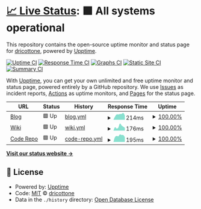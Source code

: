 # [📈 Live Status](https://dricottone.github.io/upptime): <!--live status--> **🟩 All systems operational**

This repository contains the open-source uptime monitor and status page for [dricottone](https://git.dominic-ricottone.com), powered by [Upptime](https://github.com/upptime/upptime).

[![Uptime CI](https://github.com/koj-co/upptime/workflows/Uptime%20CI/badge.svg)](https://github.com/koj-co/upptime/actions?query=workflow%3A%22Uptime+CI%22)
[![Response Time CI](https://github.com/koj-co/upptime/workflows/Response%20Time%20CI/badge.svg)](https://github.com/koj-co/upptime/actions?query=workflow%3A%22Response+Time+CI%22)
[![Graphs CI](https://github.com/koj-co/upptime/workflows/Graphs%20CI/badge.svg)](https://github.com/koj-co/upptime/actions?query=workflow%3A%22Graphs+CI%22)
[![Static Site CI](https://github.com/koj-co/upptime/workflows/Static%20Site%20CI/badge.svg)](https://github.com/koj-co/upptime/actions?query=workflow%3A%22Static+Site+CI%22)
[![Summary CI](https://github.com/koj-co/upptime/workflows/Summary%20CI/badge.svg)](https://github.com/koj-co/upptime/actions?query=workflow%3A%22Summary+CI%22)

With [Upptime](https://upptime.js.org), you can get your own unlimited and free uptime monitor and status page, powered entirely by a GitHub repository. We use [Issues](https://github.com/dricottone/upptime/issues) as incident reports, [Actions](https://github.com/dricottone/upptime/actions) as uptime monitors, and [Pages](https://dricottone.github.io/upptime) for the status page.

<!--start: status pages-->
<!-- This summary is generated by Upptime (https://github.com/upptime/upptime) -->
<!-- Do not edit this manually, your changes will be overwritten -->
<!-- prettier-ignore -->
| URL | Status | History | Response Time | Uptime |
| --- | ------ | ------- | ------------- | ------ |
| <img alt="" src="https://favicons.githubusercontent.com/www.dominic-ricottone.com" height="13"> [Blog](https://www.dominic-ricottone.com) | 🟩 Up | [blog.yml](https://github.com/dricottone/upptime/commits/HEAD/history/blog.yml) | <details><summary><img alt="Response time graph" src="./graphs/blog/response-time-week.png" height="20"> 214ms</summary><br><a href="https://dricottone.github.io/upptime/history/blog"><img alt="Response time 277" src="https://img.shields.io/endpoint?url=https%3A%2F%2Fraw.githubusercontent.com%2Fdricottone%2Fupptime%2FHEAD%2Fapi%2Fblog%2Fresponse-time.json"></a><br><a href="https://dricottone.github.io/upptime/history/blog"><img alt="24-hour response time 191" src="https://img.shields.io/endpoint?url=https%3A%2F%2Fraw.githubusercontent.com%2Fdricottone%2Fupptime%2FHEAD%2Fapi%2Fblog%2Fresponse-time-day.json"></a><br><a href="https://dricottone.github.io/upptime/history/blog"><img alt="7-day response time 214" src="https://img.shields.io/endpoint?url=https%3A%2F%2Fraw.githubusercontent.com%2Fdricottone%2Fupptime%2FHEAD%2Fapi%2Fblog%2Fresponse-time-week.json"></a><br><a href="https://dricottone.github.io/upptime/history/blog"><img alt="30-day response time 206" src="https://img.shields.io/endpoint?url=https%3A%2F%2Fraw.githubusercontent.com%2Fdricottone%2Fupptime%2FHEAD%2Fapi%2Fblog%2Fresponse-time-month.json"></a><br><a href="https://dricottone.github.io/upptime/history/blog"><img alt="1-year response time 277" src="https://img.shields.io/endpoint?url=https%3A%2F%2Fraw.githubusercontent.com%2Fdricottone%2Fupptime%2FHEAD%2Fapi%2Fblog%2Fresponse-time-year.json"></a></details> | <details><summary><a href="https://dricottone.github.io/upptime/history/blog">100.00%</a></summary><a href="https://dricottone.github.io/upptime/history/blog"><img alt="All-time uptime 99.65%" src="https://img.shields.io/endpoint?url=https%3A%2F%2Fraw.githubusercontent.com%2Fdricottone%2Fupptime%2FHEAD%2Fapi%2Fblog%2Fuptime.json"></a><br><a href="https://dricottone.github.io/upptime/history/blog"><img alt="24-hour uptime 100.00%" src="https://img.shields.io/endpoint?url=https%3A%2F%2Fraw.githubusercontent.com%2Fdricottone%2Fupptime%2FHEAD%2Fapi%2Fblog%2Fuptime-day.json"></a><br><a href="https://dricottone.github.io/upptime/history/blog"><img alt="7-day uptime 100.00%" src="https://img.shields.io/endpoint?url=https%3A%2F%2Fraw.githubusercontent.com%2Fdricottone%2Fupptime%2FHEAD%2Fapi%2Fblog%2Fuptime-week.json"></a><br><a href="https://dricottone.github.io/upptime/history/blog"><img alt="30-day uptime 100.00%" src="https://img.shields.io/endpoint?url=https%3A%2F%2Fraw.githubusercontent.com%2Fdricottone%2Fupptime%2FHEAD%2Fapi%2Fblog%2Fuptime-month.json"></a><br><a href="https://dricottone.github.io/upptime/history/blog"><img alt="1-year uptime 99.65%" src="https://img.shields.io/endpoint?url=https%3A%2F%2Fraw.githubusercontent.com%2Fdricottone%2Fupptime%2FHEAD%2Fapi%2Fblog%2Fuptime-year.json"></a></details>
| <img alt="" src="https://favicons.githubusercontent.com/wiki.dominic-ricottone.com" height="13"> [Wiki](https://wiki.dominic-ricottone.com) | 🟩 Up | [wiki.yml](https://github.com/dricottone/upptime/commits/HEAD/history/wiki.yml) | <details><summary><img alt="Response time graph" src="./graphs/wiki/response-time-week.png" height="20"> 176ms</summary><br><a href="https://dricottone.github.io/upptime/history/wiki"><img alt="Response time 189" src="https://img.shields.io/endpoint?url=https%3A%2F%2Fraw.githubusercontent.com%2Fdricottone%2Fupptime%2FHEAD%2Fapi%2Fwiki%2Fresponse-time.json"></a><br><a href="https://dricottone.github.io/upptime/history/wiki"><img alt="24-hour response time 123" src="https://img.shields.io/endpoint?url=https%3A%2F%2Fraw.githubusercontent.com%2Fdricottone%2Fupptime%2FHEAD%2Fapi%2Fwiki%2Fresponse-time-day.json"></a><br><a href="https://dricottone.github.io/upptime/history/wiki"><img alt="7-day response time 176" src="https://img.shields.io/endpoint?url=https%3A%2F%2Fraw.githubusercontent.com%2Fdricottone%2Fupptime%2FHEAD%2Fapi%2Fwiki%2Fresponse-time-week.json"></a><br><a href="https://dricottone.github.io/upptime/history/wiki"><img alt="30-day response time 172" src="https://img.shields.io/endpoint?url=https%3A%2F%2Fraw.githubusercontent.com%2Fdricottone%2Fupptime%2FHEAD%2Fapi%2Fwiki%2Fresponse-time-month.json"></a><br><a href="https://dricottone.github.io/upptime/history/wiki"><img alt="1-year response time 189" src="https://img.shields.io/endpoint?url=https%3A%2F%2Fraw.githubusercontent.com%2Fdricottone%2Fupptime%2FHEAD%2Fapi%2Fwiki%2Fresponse-time-year.json"></a></details> | <details><summary><a href="https://dricottone.github.io/upptime/history/wiki">100.00%</a></summary><a href="https://dricottone.github.io/upptime/history/wiki"><img alt="All-time uptime 99.85%" src="https://img.shields.io/endpoint?url=https%3A%2F%2Fraw.githubusercontent.com%2Fdricottone%2Fupptime%2FHEAD%2Fapi%2Fwiki%2Fuptime.json"></a><br><a href="https://dricottone.github.io/upptime/history/wiki"><img alt="24-hour uptime 100.00%" src="https://img.shields.io/endpoint?url=https%3A%2F%2Fraw.githubusercontent.com%2Fdricottone%2Fupptime%2FHEAD%2Fapi%2Fwiki%2Fuptime-day.json"></a><br><a href="https://dricottone.github.io/upptime/history/wiki"><img alt="7-day uptime 100.00%" src="https://img.shields.io/endpoint?url=https%3A%2F%2Fraw.githubusercontent.com%2Fdricottone%2Fupptime%2FHEAD%2Fapi%2Fwiki%2Fuptime-week.json"></a><br><a href="https://dricottone.github.io/upptime/history/wiki"><img alt="30-day uptime 100.00%" src="https://img.shields.io/endpoint?url=https%3A%2F%2Fraw.githubusercontent.com%2Fdricottone%2Fupptime%2FHEAD%2Fapi%2Fwiki%2Fuptime-month.json"></a><br><a href="https://dricottone.github.io/upptime/history/wiki"><img alt="1-year uptime 99.85%" src="https://img.shields.io/endpoint?url=https%3A%2F%2Fraw.githubusercontent.com%2Fdricottone%2Fupptime%2FHEAD%2Fapi%2Fwiki%2Fuptime-year.json"></a></details>
| <img alt="" src="https://favicons.githubusercontent.com/git.dominic-ricottone.com" height="13"> [Code Repo](https://git.dominic-ricottone.com) | 🟩 Up | [code-repo.yml](https://github.com/dricottone/upptime/commits/HEAD/history/code-repo.yml) | <details><summary><img alt="Response time graph" src="./graphs/code-repo/response-time-week.png" height="20"> 195ms</summary><br><a href="https://dricottone.github.io/upptime/history/code-repo"><img alt="Response time 228" src="https://img.shields.io/endpoint?url=https%3A%2F%2Fraw.githubusercontent.com%2Fdricottone%2Fupptime%2FHEAD%2Fapi%2Fcode-repo%2Fresponse-time.json"></a><br><a href="https://dricottone.github.io/upptime/history/code-repo"><img alt="24-hour response time 134" src="https://img.shields.io/endpoint?url=https%3A%2F%2Fraw.githubusercontent.com%2Fdricottone%2Fupptime%2FHEAD%2Fapi%2Fcode-repo%2Fresponse-time-day.json"></a><br><a href="https://dricottone.github.io/upptime/history/code-repo"><img alt="7-day response time 195" src="https://img.shields.io/endpoint?url=https%3A%2F%2Fraw.githubusercontent.com%2Fdricottone%2Fupptime%2FHEAD%2Fapi%2Fcode-repo%2Fresponse-time-week.json"></a><br><a href="https://dricottone.github.io/upptime/history/code-repo"><img alt="30-day response time 175" src="https://img.shields.io/endpoint?url=https%3A%2F%2Fraw.githubusercontent.com%2Fdricottone%2Fupptime%2FHEAD%2Fapi%2Fcode-repo%2Fresponse-time-month.json"></a><br><a href="https://dricottone.github.io/upptime/history/code-repo"><img alt="1-year response time 228" src="https://img.shields.io/endpoint?url=https%3A%2F%2Fraw.githubusercontent.com%2Fdricottone%2Fupptime%2FHEAD%2Fapi%2Fcode-repo%2Fresponse-time-year.json"></a></details> | <details><summary><a href="https://dricottone.github.io/upptime/history/code-repo">100.00%</a></summary><a href="https://dricottone.github.io/upptime/history/code-repo"><img alt="All-time uptime 99.65%" src="https://img.shields.io/endpoint?url=https%3A%2F%2Fraw.githubusercontent.com%2Fdricottone%2Fupptime%2FHEAD%2Fapi%2Fcode-repo%2Fuptime.json"></a><br><a href="https://dricottone.github.io/upptime/history/code-repo"><img alt="24-hour uptime 100.00%" src="https://img.shields.io/endpoint?url=https%3A%2F%2Fraw.githubusercontent.com%2Fdricottone%2Fupptime%2FHEAD%2Fapi%2Fcode-repo%2Fuptime-day.json"></a><br><a href="https://dricottone.github.io/upptime/history/code-repo"><img alt="7-day uptime 100.00%" src="https://img.shields.io/endpoint?url=https%3A%2F%2Fraw.githubusercontent.com%2Fdricottone%2Fupptime%2FHEAD%2Fapi%2Fcode-repo%2Fuptime-week.json"></a><br><a href="https://dricottone.github.io/upptime/history/code-repo"><img alt="30-day uptime 100.00%" src="https://img.shields.io/endpoint?url=https%3A%2F%2Fraw.githubusercontent.com%2Fdricottone%2Fupptime%2FHEAD%2Fapi%2Fcode-repo%2Fuptime-month.json"></a><br><a href="https://dricottone.github.io/upptime/history/code-repo"><img alt="1-year uptime 99.65%" src="https://img.shields.io/endpoint?url=https%3A%2F%2Fraw.githubusercontent.com%2Fdricottone%2Fupptime%2FHEAD%2Fapi%2Fcode-repo%2Fuptime-year.json"></a></details>

<!--end: status pages-->

[**Visit our status website →**](https://dricottone.github.io/upptime)

## 📄 License

- Powered by: [Upptime](https://github.com/upptime/upptime)
- Code: [MIT](./LICENSE) © [dricottone](https://git.dominic-ricottone.com)
- Data in the `./history` directory: [Open Database License](https://opendatacommons.org/licenses/odbl/1-0/)
